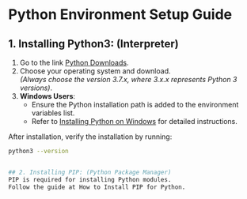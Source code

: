 # Python Environment Setup Guide

## 1. Installing Python3: (Interpreter)
1. Go to the link [Python Downloads](https://www.python.org/downloads/).
2. Choose your operating system and download.  
   *(Always choose the version 3.7.x, where 3.x.x represents Python 3 versions)*.
3. **Windows Users**:  
   - Ensure the Python installation path is added to the environment variables list.  
   - Refer to [Installing Python on Windows](https://realpython.com/installing-python/) for detailed instructions.

After installation, verify the installation by running:
```bash
python3 --version


## 2. Installing PIP: (Python Package Manager)
PIP is required for installing Python modules.
Follow the guide at How to Install PIP for Python.
